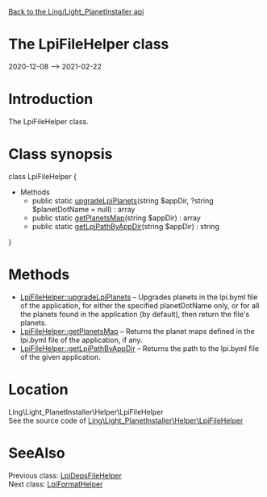 [Back to the Ling/Light_PlanetInstaller api](https://github.com/lingtalfi/Light_PlanetInstaller/blob/master/doc/api/Ling/Light_PlanetInstaller.md)



The LpiFileHelper class
================
2020-12-08 --> 2021-02-22






Introduction
============

The LpiFileHelper class.



Class synopsis
==============


class <span class="pl-k">LpiFileHelper</span>  {

- Methods
    - public static [upgradeLpiPlanets](https://github.com/lingtalfi/Light_PlanetInstaller/blob/master/doc/api/Ling/Light_PlanetInstaller/Helper/LpiFileHelper/upgradeLpiPlanets.md)(string $appDir, ?string $planetDotName = null) : array
    - public static [getPlanetsMap](https://github.com/lingtalfi/Light_PlanetInstaller/blob/master/doc/api/Ling/Light_PlanetInstaller/Helper/LpiFileHelper/getPlanetsMap.md)(string $appDir) : array
    - public static [getLpiPathByAppDir](https://github.com/lingtalfi/Light_PlanetInstaller/blob/master/doc/api/Ling/Light_PlanetInstaller/Helper/LpiFileHelper/getLpiPathByAppDir.md)(string $appDir) : string

}






Methods
==============

- [LpiFileHelper::upgradeLpiPlanets](https://github.com/lingtalfi/Light_PlanetInstaller/blob/master/doc/api/Ling/Light_PlanetInstaller/Helper/LpiFileHelper/upgradeLpiPlanets.md) &ndash; Upgrades planets in the lpi.byml file of the application, for either the specified planetDotName only, or for all the planets found in the application (by default), then return the file's planets.
- [LpiFileHelper::getPlanetsMap](https://github.com/lingtalfi/Light_PlanetInstaller/blob/master/doc/api/Ling/Light_PlanetInstaller/Helper/LpiFileHelper/getPlanetsMap.md) &ndash; Returns the planet maps defined in the lpi.byml file of the application, if any.
- [LpiFileHelper::getLpiPathByAppDir](https://github.com/lingtalfi/Light_PlanetInstaller/blob/master/doc/api/Ling/Light_PlanetInstaller/Helper/LpiFileHelper/getLpiPathByAppDir.md) &ndash; Returns the path to the lpi.byml file of the given application.





Location
=============
Ling\Light_PlanetInstaller\Helper\LpiFileHelper<br>
See the source code of [Ling\Light_PlanetInstaller\Helper\LpiFileHelper](https://github.com/lingtalfi/Light_PlanetInstaller/blob/master/Helper/LpiFileHelper.php)



SeeAlso
==============
Previous class: [LpiDepsFileHelper](https://github.com/lingtalfi/Light_PlanetInstaller/blob/master/doc/api/Ling/Light_PlanetInstaller/Helper/LpiDepsFileHelper.md)<br>Next class: [LpiFormatHelper](https://github.com/lingtalfi/Light_PlanetInstaller/blob/master/doc/api/Ling/Light_PlanetInstaller/Helper/LpiFormatHelper.md)<br>
